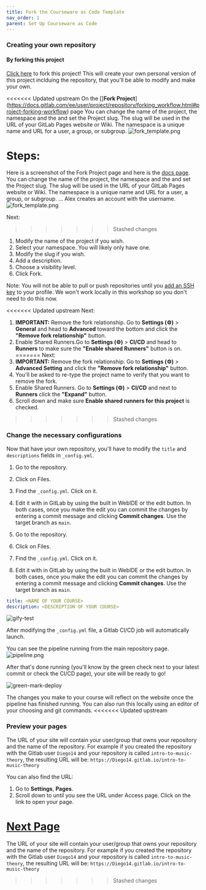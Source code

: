 ```yaml
---
title: Fork the Courseware as Code Template
nav_order: 1
parent: Set Up Courseware as Code
---
```


### Creating your own repository

#### By forking this project

[Click here](https://gitlab.com/e1171/edsigcon-courseware-template/-/forks/new) to fork this project!
This will create your own personal version of this project inclduing the repository, that you'll be able to modify and make your own.

<<<<<<< Updated upstream
On the []**Fork Project**](https://docs.gitlab.com/ee/user/project/repository/forking_workflow.html#project-forking-workflow) page   You can change the name of the project, the namespace and the and set the Project slug. The slug will be used in the URL of your GitLab Pages website or Wiki. The namespace is a unique name and URL for a user, a group, or subgroup.
![fork_template.png]({{site.baseurl}}/attached_files/images/fork_template.png)

Steps:
=======
Here is a screenshot of the Fork Project page and here is the [docs page](https://docs.gitlab.com/ee/user/project/repository/forking_workflow.html#project-forking-workflow). You can change the name of the project, the namespace and the and set the Project slug. The slug will be used in the URL of your GitLab Pages website or Wiki. The namespace is a unique name and URL for a user, a group, or subgroup. ... Alex creates an account with the username.
![fork_template.png]({{site.baseurl}}/attached_files/images/fork_template.png)

 Next:
>>>>>>> Stashed changes
 1. Modify the name of the project if you wish.
 2. Select your namespace. You will likely only have one.
 3. Modify the slug if you wish.
 4. Add a description.
 5. Choose a visibility level.
 6. Click Fork.

 Note: You will not be able to pull or push repositories until you [add an SSH key](https://docs.gitlab.com/ee/administration/get_started.html#authentication) to your profile. We won't work locally in this workshop so you don't need to do this now.

<<<<<<< Updated upstream
Next:
1. **IMPORTANT:** Remove the fork relationship.
Go to **Settings (⚙)** > **General** and head to **Advanced** toward the bottom and click the **"Remove fork relationship"** button.
1. Enable Shared Runners.Go to **Settings (⚙)** > **CI/CD** and head to **Runners** to make sure the **"Enable shared Runners"** button is on.
=======
 Next:
1. **IMPORTANT:** Remove the fork relationship.
Go to **Settings (⚙)** > **Advanced Setting** and click the **"Remove fork relationship"** button.
1. You'll be asked to re-type the project name to verify that you want to remove the fork.
1. Enable Shared Runners.
Go to **Settings (⚙)** > **CI/CD** and next to **Runners** click the **"Expand"** button.
1. Scroll down and make sure **Enable shared runners for this project** is checked.
>>>>>>> Stashed changes


### Change the necessary configurations

Now that have your own repository, you'll have to modify the `title` and `descriptions` fields in `_config.yml`.

1. Go to the repository.
2. Click on Files.
3. Find the `_config.yml`. Click on it.
4. Edit it with  in GitLab by using the built in WebIDE or the edit button. In both cases, once you make the edit you can commit the changes by entering a commit message and clicking **Commit changes**. Use the target branch as `main`.

1. Go to the repository.
2. Click on Files.
3. Find the `_config.yml`. Click on it.
4. Edit it with  in GitLab by using the built in WebIDE or the edit button. In both cases, once you make the edit you can commit the changes by entering a commit message and clicking **Commit changes**. Use the target branch as `main`.


```yaml
title: <NAME OF YOUR COURSE>
description: <DESCRIPTION OF YOUR COURSE>
```

![gify-test](https://i.imgur.com/BbSxkPE.gif)

After modifying the `_config.yml` file, a Gitlab CI/CD job will automatically launch.

You can see the pipeline running from the main repository page.
![pipeline.png]({{site.baseurl}}/attached_files/images/pipeline.png)


After that's done running (you'll know by the green check next to your latest commit or check the CI/CD page), your site will be ready to go!

![green-mark-deploy](https://i.imgur.com/r7DiXu2.png)

The changes you make to your course will reflect on the website once the pipeline has finished running.
You can also run this locally using an editor of your choosing and git commands.
<<<<<<< Updated upstream

### Preview your pages

The URL of your site will contain your user/group that owns your repository and the name of the repository.
For example if you created the repository with the Gitlab user `Diego14` and your repository is called `intro-to-music-theory`, the resulting URL will be: `https://Diego14.gitlab.io/intro-to-music-theory`

You can also find the URL:
1. Go to **Settings**, **Pages**.
1. Scroll down to until you see the URL under Access page. Click on the link to open your page.

[Next Page](https://devops-education.gitlab.io/cwac-workshop/course/content/)
=======

The URL of your site will contain your user/group that owns your repository and the name of the repository.
For example if you created the repository with the Gitlab user `Diego14` and your repository is called `intro-to-music-theory`, the resulting URL will be: `https://Diego14.gitlab.io/intro-to-music-theory`
>>>>>>> Stashed changes
